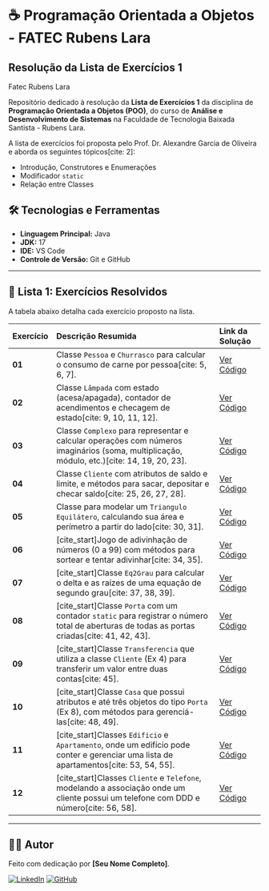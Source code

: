 # ☕ Programação Orientada a Objetos - FATEC Rubens Lara
## Resolução da Lista de Exercícios 1

Fatec Rubens Lara

Repositório dedicado à resolução da **Lista de Exercícios 1** da disciplina de **Programação Orientada a Objetos (POO)**, do curso de **Análise e Desenvolvimento de Sistemas** na Faculdade de Tecnologia Baixada Santista - Rubens Lara.

A lista de exercícios foi proposta pelo Prof. Dr. Alexandre Garcia de Oliveira e aborda os seguintes tópicos[cite: 2]:
* Introdução, Construtores e Enumerações
* Modificador `static`
* Relação entre Classes
  
## 🛠️ Tecnologias e Ferramentas

-   **Linguagem Principal:** Java
-   **JDK:** 17
-   **IDE:** VS Code
-   **Controle de Versão:** Git e GitHub

---

## 📖 Lista 1: Exercícios Resolvidos

A tabela abaixo detalha cada exercício proposto na lista.

| Exercício | Descrição Resumida | Link da Solução |
| :-------- | :----------------------------------------------------------- | :---------------------------------- |
| **01** | Classe `Pessoa` e `Churrasco` para calcular o consumo de carne por pessoa[cite: 5, 6, 7]. | [Ver Código](.Listas-POO/tree/main/lista1/src/main/java/com/lista1/exercicio1) |
| **02** | Classe `Lâmpada` com estado (acesa/apagada), contador de acendimentos e checagem de estado[cite: 9, 10, 11, 12]. | [Ver Código](.lista1/src/main/java/com/lista1/exercicio2/) |
| **03** | Classe `Complexo` para representar e calcular operações com números imaginários (soma, multiplicação, módulo, etc.)[cite: 14, 19, 20, 23]. | [Ver Código](./lista1/src/main/java/com/lista1/exercicio3/) |
| **04** | Classe `Cliente` com atributos de saldo e limite, e métodos para sacar, depositar e checar saldo[cite: 25, 26, 27, 28]. | [Ver Código](./lista1/src/main/java/com/lista1/exercicio4/) |
| **05** | Classe para modelar um `Triangulo Equilátero`, calculando sua área e perímetro a partir do lado[cite: 30, 31]. | [Ver Código](./lista1/src/main/java/com/lista1/exercicio1/) |
| **06** | [cite_start]Jogo de adivinhação de números (0 a 99) com métodos para sortear e tentar adivinhar[cite: 34, 35]. | [Ver Código](./exercicio-06/) |
| **07** | [cite_start]Classe `Eq2Grau` para calcular o delta e as raízes de uma equação de segundo grau[cite: 37, 38, 39]. | [Ver Código](./exercicio-07/) |
| **08** | [cite_start]Classe `Porta` com um contador `static` para registrar o número total de aberturas de todas as portas criadas[cite: 41, 42, 43]. | [Ver Código](./exercicio-08/) |
| **09** | [cite_start]Classe `Transferencia` que utiliza a classe `Cliente` (Ex 4) para transferir um valor entre duas contas[cite: 45]. | [Ver Código](./exercicio-09/) |
| **10** | [cite_start]Classe `Casa` que possui atributos e até três objetos do tipo `Porta` (Ex 8), com métodos para gerenciá-las[cite: 48, 49]. | [Ver Código](./exercicio-10/) |
| **11** | [cite_start]Classes `Edificio` e `Apartamento`, onde um edifício pode conter e gerenciar uma lista de apartamentos[cite: 53, 54, 55]. | [Ver Código](./exercicio-11/) |
| **12** | [cite_start]Classes `Cliente` e `Telefone`, modelando a associação onde um cliente possui um telefone com DDD e número[cite: 56, 58]. | [Ver Código](./exercicio-12/) |

---

## 👨‍💻 Autor

Feito com dedicação por **[Seu Nome Completo]**.

[![LinkedIn](https://img.shields.io/badge/LinkedIn-0077B5?style=for-the-badge&logo=linkedin&logoColor=white)](https://www.linkedin.com/in/[SEU_LINKEDIN]/)
[![GitHub](https://img.shields.io/badge/GitHub-181717?style=for-the-badge&logo=github&logoColor=white)](https://github.com/[SEU_USUARIO_GITHUB]/)
